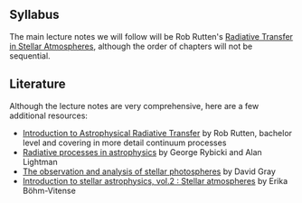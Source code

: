 ## Syllabus

The main lecture notes we will follow will be Rob Rutten's [Radiative Transfer in Stellar Atmospheres](https://robrutten.nl/Radiative_Transfer.html), although the order of chapters will not be sequential.


## Literature

Although the lecture notes are very comprehensive, here are a few additional resources:

* [Introduction to Astrophysical Radiative Transfer](https://www.uio.no/studier/emner/matnat/astro/AST4310/h21/pensumliste/iart.pdf) by Rob Rutten, bachelor level and covering in more detail continuum processes
* [Radiative processes in astrophysics](https://ui.adsabs.harvard.edu/abs/1986rpa..book.....R/abstract) by George Rybicki and Alan Lightman
* [The observation and analysis of stellar photospheres](https://ui.adsabs.harvard.edu/abs/2008oasp.book.....G/abstract) by David Gray
* [Introduction to stellar astrophysics, vol.2 : Stellar atmospheres](https://ui.adsabs.harvard.edu/abs/1990isa2.book.....B/abstract) by Erika Böhm-Vitense
